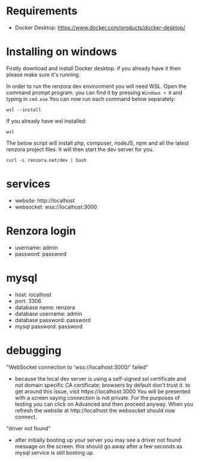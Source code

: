 # Requirements
- Docker Desktop: https://www.docker.com/products/docker-desktop/

# Installing on windows

Firstly download and install Docker desktop. if you already have it then please make sure it's running.

In order to run the renzora dev environment you will need WSL. Open the command prompt program. you can find it by pressing ```Windows + R``` and typing in ```cmd.exe``` You can now run each command below separately:

```
wsl --install
```

If you already have wsl installed:

```
wsl
```

The below script will install php, composer, nodeJS, npm and all the latest renzora project files. It will then start the dev server for you.
```
curl -L renzora.net/dev | bash
```

# services
- website: http://localhost
- websocket: wss://localhost:3000

# Renzora login
- username: admin
- password: password

# mysql
- host: localhost
- port: 3306
- database name: renzora
- database username: admin
- database password: password
- mysql password: password

# debugging
"WebSocket connection to 'wss://localhost:3000/' failed"
- because the local dev server is using a self-signed ssl certificate and not domain specific CA certificate; browsers by default don't trust it. to get around this issue, visit https://localhost:3000 You will be presented with a screen saying connection is not private. For the purposes of testing you can click on Advanced and then proceed anyway. When you refresh the website at http://localhost the websocket should now connect.

"driver not found"
- after initially booting up your server you may see a driver not found message on the screen. this should go away after a few seconds as mysql service is still booting up.
